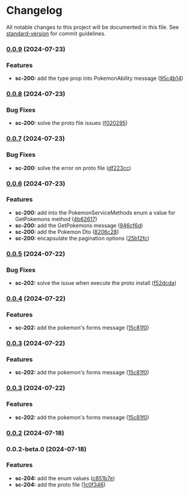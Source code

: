 # Changelog

All notable changes to this project will be documented in this file. See [standard-version](https://github.com/conventional-changelog/standard-version) for commit guidelines.

### [0.0.9](https://github.com/pokemon-vgc-project/lib-proto/compare/v0.0.8...v0.0.9) (2024-07-23)


### Features

* **sc-200:** add the type prop into PokemonAbility message ([95c4b14](https://github.com/pokemon-vgc-project/lib-proto/commit/95c4b149b99b4d91cac7c136a9fefa7cf6383cc0))

### [0.0.8](https://github.com/pokemon-vgc-project/lib-proto/compare/v0.0.7...v0.0.8) (2024-07-23)


### Bug Fixes

* **sc-200:** solve the proto file issues ([f020295](https://github.com/pokemon-vgc-project/lib-proto/commit/f02029541a94c4e7560c8fb50a71f911f30b7227))

### [0.0.7](https://github.com/pokemon-vgc-project/lib-proto/compare/v0.0.6...v0.0.7) (2024-07-23)


### Bug Fixes

* **sc-200:** solve the error on proto file ([df223cc](https://github.com/pokemon-vgc-project/lib-proto/commit/df223cc8f5bfed8669ff968fe48c36fda9b3d53c))

### [0.0.6](https://github.com/pokemon-vgc-project/lib-proto/compare/v0.0.5...v0.0.6) (2024-07-23)


### Features

* **sc-200:** add into the PokemonServiceMethods enum a value for GetPokemons method ([4b62617](https://github.com/pokemon-vgc-project/lib-proto/commit/4b626179fcee5a96747013147eed8d0456e2dd52))
* **sc-200:** add the GetPokemons message ([946cf6d](https://github.com/pokemon-vgc-project/lib-proto/commit/946cf6d81c7ff680f2249bfb275ce02cf983dcf0))
* **sc-200:** add the Pokemon Dto ([8206c28](https://github.com/pokemon-vgc-project/lib-proto/commit/8206c2834b3e7475cd54cbcb3e064ae3bad9dd01))
* **sc-200:** encapsulate the pagination options ([25b12fc](https://github.com/pokemon-vgc-project/lib-proto/commit/25b12fcf23ab161f006abb13c712ad91922a4e65))

### [0.0.5](https://github.com/pokemon-vgc-project/lib-proto/compare/v0.0.4...v0.0.5) (2024-07-22)


### Bug Fixes

* **sc-202:** solve the issue when execute the proto install ([f52dcda](https://github.com/pokemon-vgc-project/lib-proto/commit/f52dcdaf79aebb1e6d9941fac3b3755ffaac8e8e))

### [0.0.4](https://github.com/pokemon-vgc-project/lib-proto/compare/v0.0.2...v0.0.4) (2024-07-22)


### Features

* **sc-202:** add the pokemon's forms message ([15c81f0](https://github.com/pokemon-vgc-project/lib-proto/commit/15c81f0cc944a61bcf96e214e3e35f68bb0e7e11))

### [0.0.3](https://github.com/pokemon-vgc-project/lib-proto/compare/v0.0.2...v0.0.3) (2024-07-22)


### Features

* **sc-202:** add the pokemon's forms message ([15c81f0](https://github.com/pokemon-vgc-project/lib-proto/commit/15c81f0cc944a61bcf96e214e3e35f68bb0e7e11))

### [0.0.3](https://github.com/pokemon-vgc-project/lib-proto/compare/v0.0.2...v0.0.3) (2024-07-22)


### Features

* **sc-202:** add the pokemon's forms message ([15c81f0](https://github.com/pokemon-vgc-project/lib-proto/commit/15c81f0cc944a61bcf96e214e3e35f68bb0e7e11))

### [0.0.2](https://github.com/pokemon-vgc-project/lib-proto/compare/v0.0.2-beta.0...v0.0.2) (2024-07-18)

### 0.0.2-beta.0 (2024-07-18)


### Features

* **sc-204:** add the enum values ([c851b7e](https://github.com/pokemon-vgc-project/lib-proto/commit/c851b7e5588fe0dff191f431eb7ccfc8a5cb6d58))
* **sc-204:** add the proto file ([1c0f346](https://github.com/pokemon-vgc-project/lib-proto/commit/1c0f346954deaaaa44a6300e51af3ed7a50b98aa))
